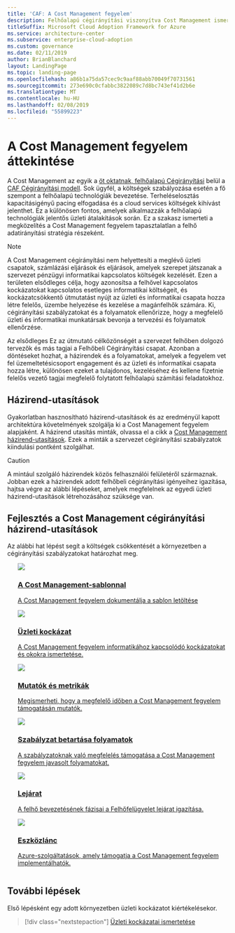 ```yaml
---
title: 'CAF: A Cost Management fegyelem'
description: Felhőalapú cégirányítási viszonyítva Cost Management ismertetése
titleSuffix: Microsoft Cloud Adoption Framework for Azure
ms.service: architecture-center
ms.subservice: enterprise-cloud-adoption
ms.custom: governance
ms.date: 02/11/2019
author: BrianBlanchard
layout: LandingPage
ms.topic: landing-page
ms.openlocfilehash: a86b1a75da57cec9c9aaf88abb70049f70731561
ms.sourcegitcommit: 273e690c0cfabbc3822089c7d8bc743ef41d2b6e
ms.translationtype: MT
ms.contentlocale: hu-HU
ms.lasthandoff: 02/08/2019
ms.locfileid: "55899223"
---
```

# <a name="cost-management-discipline-overview"></a>A Cost Management fegyelem áttekintése

A Cost Management az egyik a [öt oktatnak, felhőalapú Cégirányítási](../governance-disciplines.md) belül a [CAF Cégirányítási modell](../overview.md). Sok ügyfél, a költségek szabályozása esetén a fő szempont a felhőalapú technológiák bevezetése. Terheléselosztás kapacitásigényű pacing elfogadása és a cloud services költségek kihívást jelenthet. Ez a különösen fontos, amelyek alkalmazzák a felhőalapú technológiák jelentős üzleti átalakítások során. Ez a szakasz ismerteti a megközelítés a Cost Management fegyelem tapasztalatlan a felhő adatirányítási stratégia részeként.  

> [!NOTE]
> A Cost Management cégirányítási nem helyettesíti a meglévő üzleti csapatok, számlázási eljárások és eljárások, amelyek szerepet játszanak a szervezet pénzügyi informatikai kapcsolatos költségek kezelését. Ezen a területen elsődleges célja, hogy azonosítsa a felhővel kapcsolatos kockázatokat kapcsolatos esetleges informatikai költségeit, és kockázatcsökkentő útmutatást nyújt az üzleti és informatikai csapata hozza létre felelős, üzembe helyezése és kezelése a magánfelhők számára. Ki, cégirányítási szabályzatokat és a folyamatok ellenőrizze, hogy a megfelelő üzleti és informatikai munkatársak bevonja a tervezési és folyamatok ellenőrzése.

Az elsődleges Ez az útmutató célközönségét a szervezet felhőben dolgozó tervezők és más tagjai a Felhőbeli Cégirányítási csapat. Azonban a döntéseket hozhat, a házirendek és a folyamatokat, amelyek a fegyelem vet fel üzemeltetésicsoport engagement és az üzleti és informatikai csapata hozza létre, különösen ezeket a tulajdonos, kezeléséhez és kellene fizetnie felelős vezető tagjai megfelelő folytatott felhőalapú számítási feladatokhoz.

## <a name="policy-statements"></a>Házirend-utasítások

Gyakorlatban hasznosítható házirend-utasítások és az eredményül kapott architektúra követelmények szolgálja ki a Cost Management fegyelem alapjaként. A házirend utasítás minták, olvassa el a cikk a [Cost Management házirend-utasítások](./policy-statements.md). Ezek a minták a szervezet cégirányítási szabályzatok kiindulási pontként szolgálhat.

> [!CAUTION]
> A mintául szolgáló házirendek közös felhasználói felületéről származnak. Jobban ezek a házirendek adott felhőbeli cégirányítási igényeihez igazítása, hajtsa végre az alábbi lépéseket, amelyek megfelelnek az egyedi üzleti házirend-utasítások létrehozásához szüksége van.

## <a name="developing-cost-management-governance-policy-statements"></a>Fejlesztés a Cost Management cégirányítási házirend-utasítások

Az alábbi hat lépést segít a költségek csökkentését a környezetben a cégirányítási szabályzatokat határozhat meg.

<!-- markdownlint-disable MD033 -->

<ul  class="panelContent cardsE">
<li style="display: flex; flex-direction: column;">
    <a href="./template.md">
        <div class="cardSize">
            <div class="cardPadding" >
                <div class="card" >
                    <div class="cardImageOuter">
                        <div class="cardImage">
                            <img src="../../_images/governance/process-template.png" class="x-hidden-focus"/>
                        </div>
                    </div>
                    <div class="cardText" style="padding-left:0px;">
                        <h3>A Cost Management-sablonnal</h3>
                        <p class="x-hidden-focus">A Cost Management fegyelem dokumentálja a sablon letöltése</p>
                    </div>
                </div>
            </div>
        </div>
    </a>
</li><li style="display: flex; flex-direction: column;">
    <a href="./business-risks.md">
        <div class="cardSize">
            <div class="cardPadding" >
                <div class="card" >
                    <div class="cardImageOuter">
                        <div class="cardImage">
                            <img src="../../_images/governance/process-risks.png" class="x-hidden-focus"/>
                        </div>
                    </div>
                    <div class="cardText" style="padding-left:0px;">
                        <h3>Üzleti kockázat</h3>
                        <p class="x-hidden-focus">A Cost Management fegyelem informatikához kapcsolódó kockázatokat és okokra ismertetése.</p>
                    </div>
                </div>
            </div>
        </div>
    </a>
</li>
<li style="display: flex; flex-direction: column;">
    <a href="./metrics-tolerance.md">
        <div class="cardSize">
            <div class="cardPadding" >
                <div class="card" >
                    <div class="cardImageOuter">
                        <div class="cardImage">
                            <img src="../../_images/governance/process-metrics.png" class="x-hidden-focus"/>
                        </div>
                    </div>
                    <div class="cardText" style="padding-left:0px;">
                        <h3>Mutatók és metrikák</h3>
                        <p class="x-hidden-focus">Megismerheti, hogy a megfelelő időben a Cost Management fegyelem támogatásán mutatók.</p>
                    </div>
                </div>
            </div>
        </div>
    </a>
</li>
<li style="display: flex; flex-direction: column;">
    <a href="./compliance-processes.md">
        <div class="cardSize">
            <div class="cardPadding" >
                <div class="card" >
                    <div class="cardImageOuter">
                        <div class="cardImage">
                            <img src="../../_images/governance/process-enforce.png" class="x-hidden-focus"/>
                        </div>
                    </div>
                    <div class="cardText" style="padding-left:0px;">
                        <h3>Szabályzat betartása folyamatok</h3>
                        <p class="x-hidden-focus">A szabályzatoknak való megfelelés támogatása a Cost Management fegyelem javasolt folyamatokat.</p>
                    </div>
                </div>
            </div>
        </div>
    </a>
</li>
<li style="display: flex; flex-direction: column;">
    <a href="./discipline-improvement.md">
        <div class="cardSize">
            <div class="cardPadding" >
                <div class="card" >
                    <div class="cardImageOuter">
                        <div class="cardImage">
                            <img src="../../_images/governance/process-maturity.png" class="x-hidden-focus"/>
                        </div>
                    </div>
                    <div class="cardText" style="padding-left:0px;">
                        <h3>Lejárat</h3>
                        <p class="x-hidden-focus">A felhő bevezetésének fázisai a Felhőfelügyelet lejárat igazítása.</p>
                    </div>
                </div>
            </div>
        </div>
    </a>
</li>
<li style="display: flex; flex-direction: column;">
    <a href="./toolchain.md">
        <div class="cardSize">
            <div class="cardPadding" >
                <div class="card" >
                    <div class="cardImageOuter">
                        <div class="cardImage">
                            <img src="../../_images/governance/process-toolchain.png" class="x-hidden-focus"/>
                        </div>
                    </div>
                    <div class="cardText" style="padding-left:0px;">
                        <h3>Eszközlánc</h3>
                        <p class="x-hidden-focus">Azure-szolgáltatások, amely támogatja a Cost Management fegyelem implementálhatók.</p>
                    </div>
                </div>
            </div>
        </div>
    </a>
</li>
</ul>

## <a name="next-steps"></a>További lépések

Első lépésként egy adott környezetben üzleti kockázatot kiértékelésekor.

> [!div class="nextstepaction"]
> [Üzleti kockázatai ismertetése](./business-risks.md)

<!-- markdownlint-enable MD033 -->
